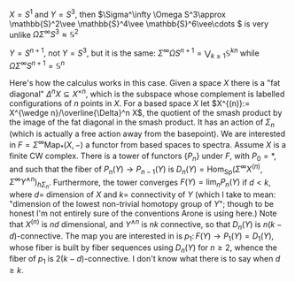 
$X=S^1$ and $Y=S^3$, then $\Sigma^\infty \Omega S^3\approx \mathbb{S}^2\vee \mathbb{S}^4\vee \mathbb{S}^6\vee\cdots $ is very unlike $\Omega \Sigma^\infty S^3\approx \mathbb{S}^2$

$Y=S^{n+1}$, not $Y=S^3$, but it is the same: $\Sigma^\infty\Omega S^{n+1}= \bigvee_{k\geq1} \mathbb{S}^{k n}$ while $\Omega \Sigma^\infty S^{n+1}= \mathbb{S}^n$

Here's how the calculus works in this case. Given a space $X$ there is a "fat diagonal" $\Delta^n X\subseteq X^{\times n}$, which is the subspace whose complement is labelled configurations of $n$ points in $X$.
For a based space $X$ let $X^{(n)}:= X^{\wedge n}/\overline{\Delta}^n X$, the quotient of the smash product by the image of the fat diagonal in the smash product. It has an action of $\Sigma_n$ (which is actually a free action away from the basepoint).
We are interested in $F=\Sigma^\infty \mathrm{Map}_*(X, -)$ a functor from based spaces to spectra. Assume $X$ is a finite CW complex.
There is a tower of functors $\{P_n\}$ under $F$, with $P_0=*$, and such that the fiber of $P_n(Y)\to P_{n-1}(Y)$ is $D_n(Y)=\mathrm{Hom}_{\mathrm{Sp}}(\Sigma^\infty X^{(n)}, \Sigma^\infty Y^{\wedge n})_{h\Sigma _n}$.
Furthermore, the tower converges $F(Y)=\lim_n P_n(Y)$ if $d \lt k$, where $d=$ dimension of $X$ and $k=$ connectivity of $Y$ (which I take to mean: "dimension of the lowest non-trivial homotopy group of $Y$"; though to be honest I'm not entirely sure of the conventions Arone is using here.)
Note that $X^{(n)}$ is $n d$ dimensional, and $Y^{\wedge n}$ is $n k$
connective, so that $D_n(Y)$ is $n(k-d)$-connective.
The map you are interested in is $p_1\colon F(Y)\to P_1(Y)=D_1(Y)$, whose fiber is built by fiber sequences using $D_n(Y)$ for $n\geq 2$, whence the fiber of $p_1$ is $2(k-d)$-connective.
I don't know what there is to say when $d\geq k$. 